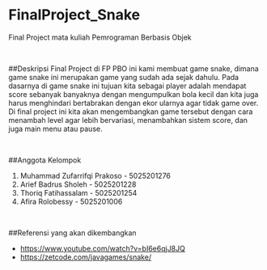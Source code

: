 # FinalProject_Snake
Final Project mata kuliah Pemrograman Berbasis Objek <br/>

<br/>

##Deskripsi Final Project
di FP PBO ini kami membuat game snake, dimana game snake ini merupakan game yang sudah ada sejak dahulu. Pada dasarnya di game snake ini tujuan kita sebagai player adalah mendapat score sebanyak banyaknya dengan mengumpulkan bola kecil dan kita juga harus menghindari bertabrakan dengan ekor ularnya agar tidak game over. Di final project ini kita akan mengembangkan game tersebut dengan cara menambah level agar lebih bervariasi, menambahkan sistem score, dan juga main menu atau pause.<br/>

<br/>

##Anggota Kelompok
1. Muhammad Zufarrifqi Prakoso - 5025201276
2. Arief Badrus Sholeh - 5025201228
3. Thoriq Fatihassalam - 5025201254
4. Afira Rolobessy - 5025201006<br/>

<br/>

##Referensi yang akan dikembangkan
* https://www.youtube.com/watch?v=bI6e6qjJ8JQ
* https://zetcode.com/javagames/snake/
